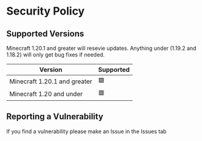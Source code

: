# Security Policy

## Supported Versions

Minecraft 1.20.1 and greater will resevie updates. Anything under (1.19.2 and 1.18.2) will only get bug fixes if needed.

| Version | Supported          |
| ------- | ------------------ |
|  Minecraft 1.20.1 and greater | 🟩 |
|  Minecraft 1.20 and under  | 🟥 |


## Reporting a Vulnerability

If you find a vulnerability please make an Issue in the Issues tab
